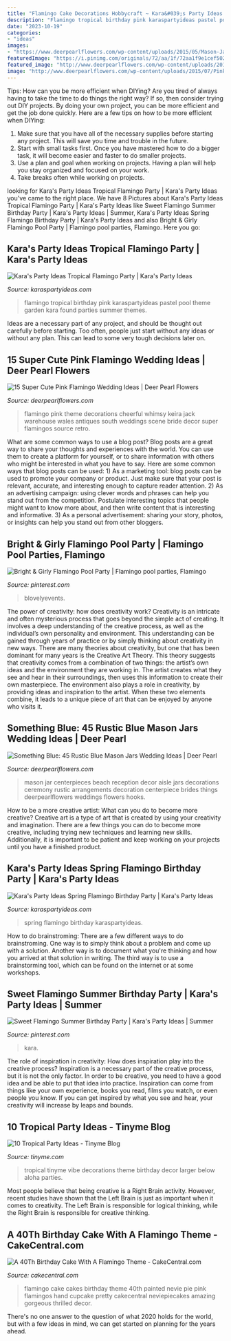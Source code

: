 ```yaml
---
title: "Flamingo Cake Decorations Hobbycraft ~ Kara&#039;s Party Ideas Tropical Flamingo Party"
description: "Flamingo tropical birthday pink karaspartyideas pastel pool theme garden kara found parties summer themes"
date: "2023-10-19"
categories:
- "ideas"
images:
- "https://www.deerpearlflowers.com/wp-content/uploads/2015/05/Mason-Jar-wedding-reception-decor-centerpieces-beach-wedding.jpg"
featuredImage: "https://i.pinimg.com/originals/72/aa/1f/72aa1f9e1cef502b2e095a0045bc4c28.jpg"
featured_image: "http://www.deerpearlflowers.com/wp-content/uploads/2015/07/Pink-flamingo-wedding-aisle-ideas.jpg"
image: "http://www.deerpearlflowers.com/wp-content/uploads/2015/07/Pink-flamingo-wedding-aisle-ideas.jpg"
---
```



Tips: How can you be more efficient when DIYing?
Are you tired of always having to take the time to do things the right way? If so, then consider trying out DIY projects. By doing your own project, you can be more efficient and get the job done quickly. Here are a few tips on how to be more efficient when DIYing: 
1. Make sure that you have all of the necessary supplies before starting any project. This will save you time and trouble in the future.
2. Start with small tasks first. Once you have mastered how to do a bigger task, it will become easier and faster to do smaller projects. 
3. Use a plan and goal when working on projects. Having a plan will help you stay organized and focused on your work. 
4. Take breaks often while working on projects.

	

		
looking for Kara&#039;s Party Ideas Tropical Flamingo Party | Kara&#039;s Party Ideas you've came to the right place. We have 8 Pictures about Kara&#039;s Party Ideas Tropical Flamingo Party | Kara&#039;s Party Ideas like Sweet Flamingo Summer Birthday Party | Kara&#039;s Party Ideas | Summer, Kara&#039;s Party Ideas Spring Flamingo Birthday Party | Kara&#039;s Party Ideas and also Bright &amp; Girly Flamingo Pool Party | Flamingo pool parties, Flamingo. Here you go:
		
    
## Kara&#039;s Party Ideas Tropical Flamingo Party | Kara&#039;s Party Ideas

<img loading=lazy src="https://karaspartyideas.com/wp-content/uploads/2016/08/Tropical-Flamingo-Party-via-Karas-Party-Ideas-KarasPartyIdeas.com20.jpg" onerror="this.onerror=null;this.src='https://tse3.mm.bing.net/th?id=OIP.VjGm7CJWcc4MEh0DXSO3vgHaLG&amp;pid=15.1';" alt="Kara&#039;s Party Ideas Tropical Flamingo Party | Kara&#039;s Party Ideas">

_Source: karaspartyideas.com_

>flamingo tropical birthday pink karaspartyideas pastel pool theme garden kara found parties summer themes. 

	

Ideas are a necessary part of any project, and should be thought out carefully before starting. Too often, people just start without any ideas or without any plan. This can lead to some very tough decisions later on.

    
## 15 Super Cute Pink Flamingo Wedding Ideas | Deer Pearl Flowers

<img loading=lazy src="http://www.deerpearlflowers.com/wp-content/uploads/2015/07/Pink-flamingo-wedding-aisle-ideas.jpg" onerror="this.onerror=null;this.src='https://tse4.mm.bing.net/th?id=OIP.Cabls6V2udoAuYv8hT3dgQHaLH&amp;pid=15.1';" alt="15 Super Cute Pink Flamingo Wedding Ideas | Deer Pearl Flowers">

_Source: deerpearlflowers.com_

>flamingo pink theme decorations cheerful whimsy keira jack warehouse wales antiques south weddings scene bride decor super flamingos source retro. 

	

What are some common ways to use a blog post?
Blog posts are a great way to share your thoughts and experiences with the world. You can use them to create a platform for yourself, or to share information with others who might be interested in what you have to say. Here are some common ways that blog posts can be used: 1) As a marketing tool: blog posts can be used to promote your company or product. Just make sure that your post is relevant, accurate, and interesting enough to capture reader attention. 2) As an advertising campaign: using clever words and phrases can help you stand out from the competition. Postulate interesting topics that people might want to know more about, and then write content that is interesting and informative. 3) As a personal advertisement: sharing your story, photos, or insights can help you stand out from other bloggers.

    
## Bright &amp; Girly Flamingo Pool Party | Flamingo Pool Parties, Flamingo

<img loading=lazy src="https://i.pinimg.com/736x/9c/3a/e8/9c3ae853374df05053f3039d0050c9fb--flamingo-birthday-flamingo-party.jpg" onerror="this.onerror=null;this.src='https://tse4.mm.bing.net/th?id=OIP.VLgAiDqND6Zr8cejpxG--AHaLH&amp;pid=15.1';" alt="Bright &amp; Girly Flamingo Pool Party | Flamingo pool parties, Flamingo">

_Source: pinterest.com_

>blovelyevents. 

	

The power of creativity: how does creativity work?
Creativity is an intricate and often mysterious process that goes beyond the simple act of creating. It involves a deep understanding of the creative process, as well as the individual’s own personality and environment. This understanding can be gained through years of practice or by simply thinking about creativity in new ways.
There are many theories about creativity, but one that has been dominant for many years is the Creative Art Theory. This theory suggests that creativity comes from a combination of two things: the artist’s own ideas and the environment they are working in. The artist creates what they see and hear in their surroundings, then uses this information to create their own masterpiece. The environment also plays a role in creativity, by providing ideas and inspiration to the artist. When these two elements combine, it leads to a unique piece of art that can be enjoyed by anyone who visits it.

    
## Something Blue: 45 Rustic Blue Mason Jars Wedding Ideas | Deer Pearl

<img loading=lazy src="https://www.deerpearlflowers.com/wp-content/uploads/2015/05/Mason-Jar-wedding-reception-decor-centerpieces-beach-wedding.jpg" onerror="this.onerror=null;this.src='https://tse4.mm.bing.net/th?id=OIP.Q9Onb77A4UNG6GeV5QPOQQHaLH&amp;pid=15.1';" alt="Something Blue: 45 Rustic Blue Mason Jars Wedding Ideas | Deer Pearl">

_Source: deerpearlflowers.com_

>mason jar centerpieces beach reception decor aisle jars decorations ceremony rustic arrangements decoration centerpiece brides things deerpearlflowers weddings flowers hooks. 

	

How to be a more creative artist: What can you do to become more creative?
Creative art is a type of art that is created by using your creativity and imagination. There are a few things you can do to become more creative, including trying new techniques and learning new skills. Additionally, it is important to be patient and keep working on your projects until you have a finished product.

    
## Kara&#039;s Party Ideas Spring Flamingo Birthday Party | Kara&#039;s Party Ideas

<img loading=lazy src="https://karaspartyideas.com/wp-content/uploads/2016/05/springparty.jpg" onerror="this.onerror=null;this.src='https://tse4.mm.bing.net/th?id=OIP.2b7xaCAotDCDHNIOj-5ZFwHaDj&amp;pid=15.1';" alt="Kara&#039;s Party Ideas Spring Flamingo Birthday Party | Kara&#039;s Party Ideas">

_Source: karaspartyideas.com_

>spring flamingo birthday karaspartyideas. 

	

How to do brainstroming:
There are a few different ways to do brainstroming. One way is to simply think about a problem and come up with a solution. Another way is to document what you're thinking and how you arrived at that solution in writing. The third way is to use a brainstorming tool, which can be found on the internet or at some workshops.

    
## Sweet Flamingo Summer Birthday Party | Kara&#039;s Party Ideas | Summer

<img loading=lazy src="https://i.pinimg.com/originals/72/aa/1f/72aa1f9e1cef502b2e095a0045bc4c28.jpg" onerror="this.onerror=null;this.src='https://tse4.mm.bing.net/th?id=OIP.5dNor2Ht_PBPR_Acdl7NpQHaLG&amp;pid=15.1';" alt="Sweet Flamingo Summer Birthday Party | Kara&#039;s Party Ideas | Summer">

_Source: pinterest.com_

>kara. 

	

The role of inspiration in creativity: How does inspiration play into the creative process?
Inspiration is a necessary part of the creative process, but it is not the only factor. In order to be creative, you need to have a good idea and be able to put that idea into practice. Inspiration can come from things like your own experience, books you read, films you watch, or even people you know. If you can get inspired by what you see and hear, your creativity will increase by leaps and bounds.

    
## 10 Tropical Party Ideas - Tinyme Blog

<img loading=lazy src="https://www.tinyme.com/blog/wp-content/uploads/10-tropical-party-ideas/10-Tropical-Party-Ideas-1-3.jpg" onerror="this.onerror=null;this.src='https://tse1.mm.bing.net/th?id=OIP.YicNNirucB7B6Pj32XTAggHaLH&amp;pid=15.1';" alt="10 Tropical Party Ideas - Tinyme Blog">

_Source: tinyme.com_

>tropical tinyme vibe decorations theme birthday decor larger below aloha parties. 

	

Most people believe that being creative is a Right Brain activity. However, recent studies have shown that the Left Brain is just as important when it comes to creativity. The Left Brain is responsible for logical thinking, while the Right Brain is responsible for creative thinking.

    
## A 40Th Birthday Cake With A Flamingo Theme - CakeCentral.com

<img loading=lazy src="https://cdn001.cakecentral.com/gallery/2015/03/900_884704lAC2_a-40th-birthday-cake-with-a-flamingo-theme.jpg" onerror="this.onerror=null;this.src='https://tse1.mm.bing.net/th?id=OIP.px7ypoxrufYJ96Yi9tNDqwHaMY&amp;pid=15.1';" alt="A 40Th Birthday Cake With A Flamingo Theme - CakeCentral.com">

_Source: cakecentral.com_

>flamingo cake cakes birthday theme 40th painted nevie pie pink flamingos hand cupcake pretty cakecentral neviepiecakes amazing gorgeous thrilled decor. 

	

There's no one answer to the question of what 2020 holds for the world, but with a few ideas in mind, we can get started on planning for the years ahead. 

